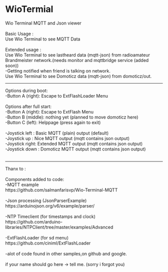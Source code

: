 # WioTermial

Wio Terminal MQTT and Json viewer<br>
<br>
Basic Usage : <br>
Use Wio Terminal to see MQTT Data <br>
<br>
Extended usage :<br>
Use Wio Terminal to see lastheard data (mqtt-json) from radioamateur Brandmeister network.(needs monitor and mqttbridge service (added soon))<br>
-Getting notified when friend is talking on network.<br>
Use Wio Terminal to see Domoticz data (mqtt-json) from domoticz/out.<br>
<hr>
Options during boot:<br>
-Button A (right):  Escape to ExtFlashLoader Menu<br>
<br>
Options after full start:<br>
-Button A (right):  Escape to ExtFlash Menu<br>
-Button B (middle): nothing yet (planned to move domoticz here)<br>
-Button C (left):   Helppage (press again to exit)<br>
<br>
-Joystick left : Basic MQTT (plain) output (default)<br>
-Joystick up   : Nice MQTT output (mqtt contains json output)<br>
-Joystick right: Extended MQTT output (mqtt contains json output) <br>
-Joystick down : Domoticz MQTT output (mqtt contains json output)  <br>
<br>


<hr>
Thanx to :<br><br>
Components added to code:<br>
-MQTT example<br>
https://github.com/salmanfarisvp/Wio-Terminal-MQTT<br>
<br>
-Json processing (JsonParserExample)<br>
https://arduinojson.org/v6/example/parser/<br>
<br>
-NTP Timeclient (for timestamps and clock)<br>
https://github.com/arduino-libraries/NTPClient/tree/master/examples/Advanced<br>
<br>
-ExtFlashLoader (for sd menu)<br>
https://github.com/ciniml/ExtFlashLoader<br>
<br>
-alot of code found in other samples,on github and google.<br>
<br>
if your name should go here -> tell me. (sorry i forgot you)
